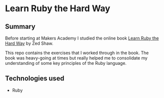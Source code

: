 # Learn Ruby the Hard Way

## Summary

Before starting at Makers Academy I studied the online book [Learn Ruby the Hard Way](http://learnrubythehardway.org/book/) by Zed Shaw.

This repo contains the exercises that I worked through in the book. The book was heavy-going at times but really helped me to consolidate my understanding of some key principles of the Ruby language.

## Technologies used

- Ruby
